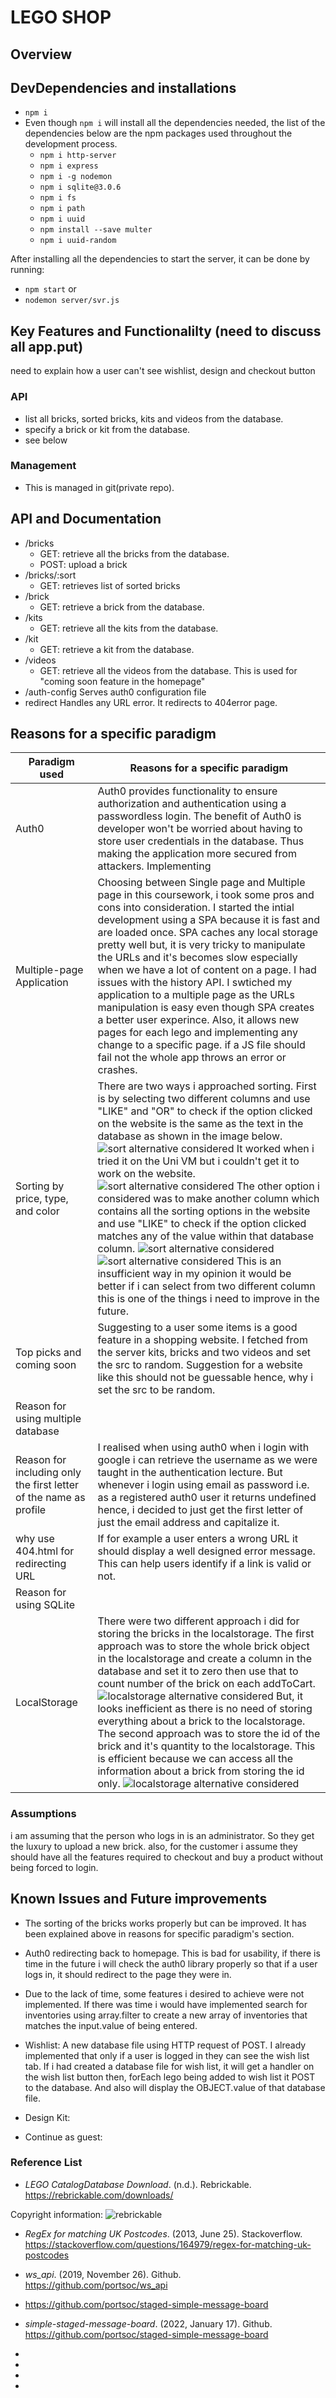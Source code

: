 # LEGO SHOP

## Overview

## DevDependencies and installations

* ```npm i```
* Even though ```npm i``` will install all the dependencies needed, the list of the dependencies below are the npm packages used throughout the development process.
  * ```npm i http-server```
  * ```npm i express```
  * ```npm i -g nodemon```
  * ```npm i sqlite@3.0.6```
  * ```npm i fs```
  * ```npm i path```
  * ```npm i uuid```
  * ```npm install --save multer```
  * ```npm i uuid-random```

After installing all the dependencies to start the server, it can be done by running:

* ```npm start``` or
* ```nodemon server/svr.js```

## Key Features and Functionalilty (need to discuss all app.put)

need to explain how a user can't see wishlist, design and checkout button

### API

* list all bricks, sorted bricks, kits and videos from the database.
* specify a brick or kit from the database.
* see below

### Management

* This is managed in git(private repo).

## API and Documentation

* /bricks
  * GET: retrieve all the bricks from the database.
  * POST: upload a brick
* /bricks/:sort
  * GET: retrieves list of sorted bricks
* /brick
  * GET: retrieve a brick from the database.
* /kits
  * GET: retrieve all the kits from the database.
* /kit
  * GET: retrieve a kit from the database.
* /videos
  * GET: retrieve all the videos from the database. This is used for "coming soon feature in the homepage"
* /auth-config
    Serves auth0 configuration file
* redirect
    Handles any URL error. It redirects to 404error page.

## Reasons for a specific paradigm

| Paradigm used | Reasons for a specific paradigm |
|----| ----|
|Auth0| Auth0 provides functionality to ensure authorization and authentication using a passwordless login. The benefit of Auth0 is developer won't be worried about having to store user credentials in the database. Thus making the application more secured from attackers. Implementing |
|Multiple-page Application| Choosing between Single page and Multiple page in this coursework, i took some pros and cons into consideration. I started the intial development using a SPA because it is fast and are loaded once. SPA caches any local storage pretty well but, it is very tricky to manipulate the URLs and it's becomes slow especially when we have a lot of content on a page. I had issues with the history API. I swtiched my application to a multiple page as the URLs manipulation is easy even though SPA creates a better user experince. Also, it allows new pages for each lego and implementing any change to a specific page. if a JS file should fail not the whole app throws an error or crashes. |
|Sorting by price, type, and color| There are two ways i approached sorting. First is by selecting two different columns and use "LIKE" and "OR" to check if the option clicked on the website is the same as the text in the database as shown in the image below.![sort alternative considered](./client/images/sort.png) It worked when i tried it on the Uni VM but i couldn't get it to work on the website. ![sort alternative considered](./client/images/sort2.png) The other option i considered was to make another column which contains all the sorting options in the website and use "LIKE" to check if the option clicked matches any of the value within that database column. ![sort alternative considered](./client/images/sort4.png) ![sort alternative considered](./client/images/sort3.png) This is an insufficient way in my opinion it would be better if i can select from two different column this is one of the things i need to improve in the future.|
|Top picks and coming soon| Suggesting to a user some items is a good feature in a shopping website. I fetched from the server kits, bricks and two videos and set the src to random. Suggestion for a website like this should not be guessable hence, why i set the src to be random.|
|Reason for using multiple database||
|Reason for including only the first letter of the name as profile| I realised when using auth0 when i login with google i can retrieve the username as we were taught in the authentication lecture. But whenever i login using email as password i.e. as a registered auth0 user it returns undefined hence, i decided to just get the first letter of just the email address and capitalize it.|
|why use 404.html for redirecting URL| If for example a user enters a wrong URL it should display a well designed error message. This can help users identify if a link is valid or not.|
|Reason for using SQLite||
|LocalStorage| There were two different approach i did for storing the bricks in the localstorage. The first approach was to store the whole brick object in the localstorage and create a column in the database and set it to zero then use that to count number of the brick on each addToCart. ![localstorage alternative considered](./client/images/localstorage1.png) But, it looks inefficient as there is no need of storing everything about a brick to the localstorage. The second approach was to store the id of the brick and it's quantity to the localstorage. This is efficient because we can access all the information about a brick from storing the id only. ![localstorage alternative considered](./client/images/localstorage2.png)|

### Assumptions

i am assuming that the person who logs in is an administrator. So they get the luxury to upload a new brick.
also, for the customer i assume they should have all the features required to checkout and buy a product without being forced to login.

## Known Issues and Future improvements

* The sorting of the bricks works properly but can be improved. It has been explained above in reasons for specific paradigm's section.

* Auth0 redirecting back to homepage. This is bad for usability, if there is time in the future i will check the auth0 library properly so that if a user logs in, it should redirect to the page they were in.

* Due to the lack of time, some features i desired to achieve were not implemented. If there was time i would have implemented search for inventories using array.filter to create a new array of inventories that matches the input.value of being entered.

* Wishlist: A new database file using HTTP request of POST. I already implemented that only if a user is logged in they can see the wish list tab. If i had created a database file for wish list, it will get a handler on the wish list button then, forEach lego being added to wish list it POST to the database. And also will display the OBJECT.value of that database file.

* Design Kit:

* Continue as guest:

### Reference List

* *LEGO CatalogDatabase Download*. (n.d.). Rebrickable. <https://rebrickable.com/downloads/>

Copyright information:
![rebrickable](./client/images/rebrickable.png)

* *RegEx for matching UK Postcodes*. (2013, June 25). Stackoverflow. <https://stackoverflow.com/questions/164979/regex-for-matching-uk-postcodes>

* *ws_api*. (2019, November 26). Github. <https://github.com/portsoc/ws_api>
* <https://github.com/portsoc/staged-simple-message-board>
* *simple-staged-message-board*. (2022, January 17). Github. <https://github.com/portsoc/staged-simple-message-board>

*
*
*
*
